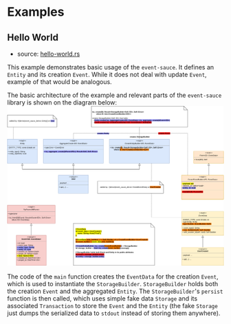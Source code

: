 # Examples

## Hello World

* source: [hello-world.rs](./hello-world.rs)

This example demonstrates basic usage of the `event-sauce`. It defines an `Entity` and its creation `Event`. While it
does not deal with update `Event`, example of that would be analogous.

The basic architecture of the example and relevant parts of the `event-sauce` library is shown on the diagram below:
![Hello World Example Diagram](./resources/hello-world.transparent.png)

The code of the `main` function creates the `EventData` for the creation `Event`, which is used to instantiate the
`StorageBuilder`. `StorageBuilder` holds both the creation `Event` and the aggregated `Entity`. The `StorageBuilder`'s
`persist` function is then called, which uses simple fake data `Storage` and its associated `Transaction` to store the
`Event` and the `Entity` (the fake `Storage` just dumps the serialized data to `stdout` instead of storing them
anywhere).


